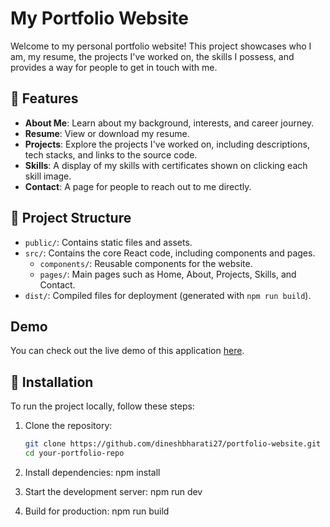 # My Portfolio Website

Welcome to my personal portfolio website! This project showcases who I am, my resume, the projects I've worked on, the skills I possess, and provides a way for people to get in touch with me.

## 🌟 Features

- **About Me**: Learn about my background, interests, and career journey.
- **Resume**: View or download my resume.
- **Projects**: Explore the projects I've worked on, including descriptions, tech stacks, and links to the source code.
- **Skills**: A display of my skills with certificates shown on clicking each skill image.
- **Contact**: A page for people to reach out to me directly.

## 📂 Project Structure

- `public/`: Contains static files and assets.
- `src/`: Contains the core React code, including components and pages.
  - `components/`: Reusable components for the website.
  - `pages/`: Main pages such as Home, About, Projects, Skills, and Contact.
- `dist/`: Compiled files for deployment (generated with `npm run build`).

## Demo

You can check out the live demo of this application [here](https://portfolio-dinesh-bharati.netlify.app/).

## 🚀 Installation

To run the project locally, follow these steps:

1. Clone the repository:
   ```bash
   git clone https://github.com/dineshbharati27/portfolio-website.git
   cd your-portfolio-repo

2. Install dependencies:
    npm install

3. Start the development server:
    npm run dev

4. Build for production:
    npm run build
